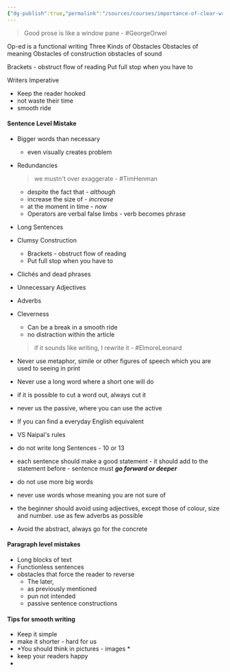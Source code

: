 ```yaml
---
{"dg-publish":true,"permalink":"/sources/courses/importance-of-clear-writing/"}
---
```


> Good prose is like a window pane - #GeorgeOrwel 

Op-ed is a functional writing
Three Kinds of Obstacles
	Obstacles of meaning
	Obstacles of construction
	obstacles of sound


Brackets - obstruct flow of reading
Put full stop when you have to

Writers Imperative
 - Keep the reader hooked
 - not waste their time 
 - smooth ride 

#### Sentence Level Mistake
 - Bigger words than necessary 
	 - even visually creates problem
 - Redundancies
	 >  we mustn't over exaggerate - #TimHenman
	- despite the fact that - *although* 
	- increase the size of - *increase*
	-  at the moment in time - *now*
	- Operators are verbal false limbs - verb becomes phrase
 - Long Sentences
 - Clumsy Construction
	 - Brackets - obstruct flow of reading
	 - Put full stop when you have to 
 - Clichés and dead phrases
 - Unnecessary Adjectives
 - Adverbs
 - Cleverness
	 - Can be a break in a smooth ride
	 - no distraction within the article
	> if it sounds like writing, I rewrite it - #ElmoreLeonard 
  
 - Never use metaphor, simile or other figures of speech which you are used to seeing in print
 - Never use a long word where a short one will do 
 - if it is possible to cut a word out, always cut it
 - never us the passive, where you can use the active
 - If you can find a everyday English equivalent
 - VS Naipal's rules 
 - do not write long Sentences - 10 or 13
 - each sentence should make a good statement - it should add to the statement before -  sentence must ***go forward or deeper*** 
 - do not use more big words 
 - never use words whose meaning you are not sure of 
 - the beginner should avoid using adjectives, except those of colour, size and number. use as few adverbs as possible
 - Avoid the abstract, always go for the concrete

#### Paragraph level mistakes
- Long blocks of text 
- Functionless sentences
- obstacles that force the reader to reverse 
	- The later,
	- as previously mentioned
	- pun not intended 
	- passive sentence constructions 

#### Tips for smooth writing
- Keep it simple
- make it shorter - hard for us 
- *You should think in pictures - images *
- keep your readers happy 
- 
